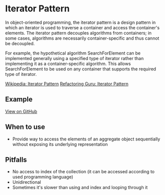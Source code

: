 # Iterator Pattern

In object-oriented programming, the iterator pattern is a design pattern in which an iterator is used to traverse a container and access the container's elements. The iterator pattern decouples algorithms from containers; in some cases, algorithms are necessarily container-specific and thus cannot be decoupled.

For example, the hypothetical algorithm SearchForElement can be implemented generally using a specified type of iterator rather than implementing it as a container-specific algorithm. This allows SearchForElement to be used on any container that supports the required type of iterator.

[Wikipedia: Iterator Pattern](https://en.wikipedia.org/wiki/Iterator_pattern)
[Refactoring Guru: Iterator Pattern](https://refactoring.guru/design-patterns/iterator)

## Example

[View on GitHub](https://github.com/scottt2/design-patterns-in-dart/tree/master/iterator)

## When to use

- Provide way to access the elements of an aggregate object sequentially without exposing its underlying representation

## Pitfalls

- No access to index of the collection (it can be accessed according to used programming language)
- Unidirectional
- Sometimes it's slower than using and index and looping through it
